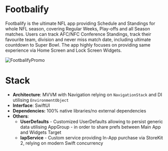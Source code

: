 # Footbalify
Footbalify is the ultimate NFL app providing Schedule and Standings for whole NFL season, covering Regular Weeks, Play-offs and all Season matches. Users can track AFC/NFC Conference Standings, track their favourite team, division and never miss match date, including ultimate countdown to Super Bowl.
The app highly focuses on providing same experience via Home Screen and Lock Screen Widgets.

![FootbalifyPromo](https://github.com/user-attachments/assets/63b00471-6cc6-4004-8561-d4165d839fac)

# Stack
- **Architecture**: MVVM with Navigation relying on `NavigationStack` and DI utilising `EnvironmentObject`
- **Interface**: SwiftUI
- **Dependencies:** 100% native libraries/no external dependencies
- **Others**:
  - **UserDefaults** - Customized UserDefaults allowing to persist generic data utilising AppGroup - in order to share prefs between Main App and Widgets Target
  -  **IapService** - Custom service providing In-App purchase via StoreKit 2, relying on modern Swift concurrency
